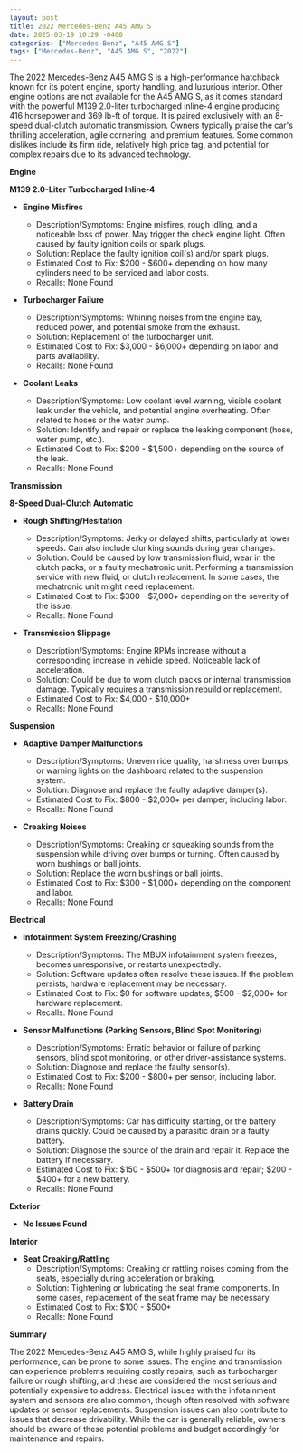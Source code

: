 ```yaml
---
layout: post
title: 2022 Mercedes-Benz A45 AMG S
date: 2025-03-19 10:29 -0400
categories: ["Mercedes-Benz", "A45 AMG S"]
tags: ["Mercedes-Benz", "A45 AMG S", "2022"]
---
```

The 2022 Mercedes-Benz A45 AMG S is a high-performance hatchback known for its potent engine, sporty handling, and luxurious interior. Other engine options are not available for the A45 AMG S, as it comes standard with the powerful M139 2.0-liter turbocharged inline-4 engine producing 416 horsepower and 369 lb-ft of torque. It is paired exclusively with an 8-speed dual-clutch automatic transmission. Owners typically praise the car's thrilling acceleration, agile cornering, and premium features. Some common dislikes include its firm ride, relatively high price tag, and potential for complex repairs due to its advanced technology.

**Engine**

**M139 2.0-Liter Turbocharged Inline-4**

*   **Engine Misfires**
    *   Description/Symptoms: Engine misfires, rough idling, and a noticeable loss of power. May trigger the check engine light. Often caused by faulty ignition coils or spark plugs.
    *   Solution: Replace the faulty ignition coil(s) and/or spark plugs.
    *   Estimated Cost to Fix: $200 - $600+ depending on how many cylinders need to be serviced and labor costs.
    *   Recalls: None Found

*   **Turbocharger Failure**
    *   Description/Symptoms: Whining noises from the engine bay, reduced power, and potential smoke from the exhaust.
    *   Solution: Replacement of the turbocharger unit.
    *   Estimated Cost to Fix: $3,000 - $6,000+ depending on labor and parts availability.
    *   Recalls: None Found

*   **Coolant Leaks**
    *   Description/Symptoms: Low coolant level warning, visible coolant leak under the vehicle, and potential engine overheating. Often related to hoses or the water pump.
    *   Solution: Identify and repair or replace the leaking component (hose, water pump, etc.).
    *   Estimated Cost to Fix: $200 - $1,500+ depending on the source of the leak.
    *   Recalls: None Found

**Transmission**

**8-Speed Dual-Clutch Automatic**

*   **Rough Shifting/Hesitation**
    *   Description/Symptoms: Jerky or delayed shifts, particularly at lower speeds. Can also include clunking sounds during gear changes.
    *   Solution: Could be caused by low transmission fluid, wear in the clutch packs, or a faulty mechatronic unit. Performing a transmission service with new fluid, or clutch replacement. In some cases, the mechatronic unit might need replacement.
    *   Estimated Cost to Fix: $300 - $7,000+ depending on the severity of the issue.
    *   Recalls: None Found

*   **Transmission Slippage**
    *   Description/Symptoms: Engine RPMs increase without a corresponding increase in vehicle speed. Noticeable lack of acceleration.
    *   Solution: Could be due to worn clutch packs or internal transmission damage. Typically requires a transmission rebuild or replacement.
    *   Estimated Cost to Fix: $4,000 - $10,000+
    *   Recalls: None Found

**Suspension**

*   **Adaptive Damper Malfunctions**
    *   Description/Symptoms: Uneven ride quality, harshness over bumps, or warning lights on the dashboard related to the suspension system.
    *   Solution: Diagnose and replace the faulty adaptive damper(s).
    *   Estimated Cost to Fix: $800 - $2,000+ per damper, including labor.
    *   Recalls: None Found

*   **Creaking Noises**
    *   Description/Symptoms: Creaking or squeaking sounds from the suspension while driving over bumps or turning. Often caused by worn bushings or ball joints.
    *   Solution: Replace the worn bushings or ball joints.
    *   Estimated Cost to Fix: $300 - $1,000+ depending on the component and labor.
    *   Recalls: None Found

**Electrical**

*   **Infotainment System Freezing/Crashing**
    *   Description/Symptoms: The MBUX infotainment system freezes, becomes unresponsive, or restarts unexpectedly.
    *   Solution: Software updates often resolve these issues. If the problem persists, hardware replacement may be necessary.
    *   Estimated Cost to Fix: $0 for software updates; $500 - $2,000+ for hardware replacement.
    *   Recalls: None Found

*   **Sensor Malfunctions (Parking Sensors, Blind Spot Monitoring)**
    *   Description/Symptoms: Erratic behavior or failure of parking sensors, blind spot monitoring, or other driver-assistance systems.
    *   Solution: Diagnose and replace the faulty sensor(s).
    *   Estimated Cost to Fix: $200 - $800+ per sensor, including labor.
    *   Recalls: None Found

*   **Battery Drain**
    *   Description/Symptoms: Car has difficulty starting, or the battery drains quickly. Could be caused by a parasitic drain or a faulty battery.
    *   Solution: Diagnose the source of the drain and repair it. Replace the battery if necessary.
    *   Estimated Cost to Fix: $150 - $500+ for diagnosis and repair; $200 - $400+ for a new battery.
    *   Recalls: None Found

**Exterior**

*   **No Issues Found**

**Interior**

*   **Seat Creaking/Rattling**
    *   Description/Symptoms: Creaking or rattling noises coming from the seats, especially during acceleration or braking.
    *   Solution: Tightening or lubricating the seat frame components. In some cases, replacement of the seat frame may be necessary.
    *   Estimated Cost to Fix: $100 - $500+
    *   Recalls: None Found

**Summary**

The 2022 Mercedes-Benz A45 AMG S, while highly praised for its performance, can be prone to some issues. The engine and transmission can experience problems requiring costly repairs, such as turbocharger failure or rough shifting, and these are considered the most serious and potentially expensive to address. Electrical issues with the infotainment system and sensors are also common, though often resolved with software updates or sensor replacements. Suspension issues can also contribute to issues that decrease drivability. While the car is generally reliable, owners should be aware of these potential problems and budget accordingly for maintenance and repairs.


